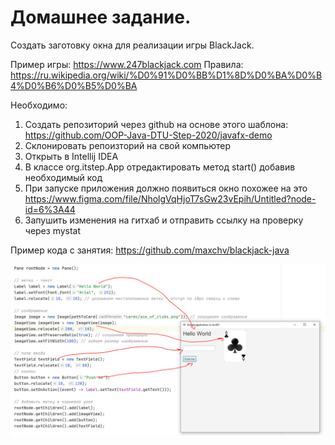 # Домашнее задание.

Создать заготовку окна для реализации игры BlackJack.

Пример игры: https://www.247blackjack.com
Правила: https://ru.wikipedia.org/wiki/%D0%91%D0%BB%D1%8D%D0%BA%D0%B4%D0%B6%D0%B5%D0%BA


Необходимо:

1. Создать репозиторий через github на основе этого шаблона: https://github.com/OOP-Java-DTU-Step-2020/javafx-demo
2. Склонировать репоизторий на свой компьютер
3. Открыть в Intellij IDEA
4. В классе org.itstep.App отредактировать метод start() добавив необходимый код
5. При запуске приложения должно появиться окно похожее на это https://www.figma.com/file/NholgVqHjoT7sGw23vEpih/Untitled?node-id=6%3A44
6. Запушить изменения на гитхаб и отправить ссылку на проверку через mystat

Пример кода с занятия: https://github.com/maxchv/blackjack-java

![controls](controls.png)
